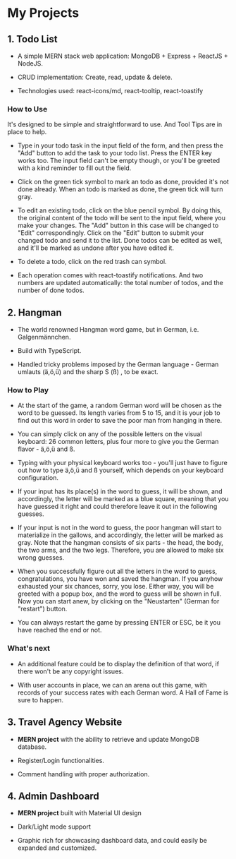 # My Projects

## 1. Todo List

- A simple MERN stack web application: MongoDB + Express + ReactJS + NodeJS.

- CRUD implementation: Create, read, update & delete.

- Technologies used: react-icons/md, react-tooltip, react-toastify

### How to Use

It's designed to be simple and straightforward to use. And Tool Tips are in place to help. 

- Type in your todo task in the input field of the form, and then press the "Add" button to add the task to your todo list. Press the ENTER key works too. The input field can't be empty though, or you'll be greeted with a kind reminder to fill out the field. 

- Click on the green tick symbol to mark an todo as done, provided it's not done already. When an todo is marked as done, the green tick will turn gray. 

- To edit an existing todo, click on the blue pencil symbol. By doing this, the original content of the todo will be sent to the input field, where you make your changes. The "Add" button in this case will be changed to "Edit" correspondingly. Click on the "Edit" button to submit your changed todo and send it to the list. Done todos can be edited as well, and it'll be marked as undone after you have edited it. 

- To delete a todo, click on the red trash can symbol. 

- Each operation comes with react-toastify notifications. And two numbers are updated automatically: the total number of todos, and the number of done todos. 

## 2. Hangman

- The world renowned Hangman word game, but in German, i.e. Galgenmännchen.

- Build with TypeScript.

- Handled tricky problems imposed by the German language - German umlauts (ä,ö,ü) and the sharp S (ß) , to be exact. 

### How to Play

- At the start of the game, a random German word will be chosen as the word to be guessed. Its length varies from 5 to 15, and it is your job to find out this word in order to save the poor man from hanging in there. 

- You can simply click on any of the possible letters on the visual keyboard: 26 common letters, plus four more to give you the German flavor - ä,ö,ü and ß. 

- Typing with your physical keyboard works too - you'll just have to figure out how to type ä,ö,ü and ß yourself, which depends on your keyboard configuration. 

- If your input has its place(s) in the word to guess, it will be shown, and accordingly, the letter will be marked as a blue square, meaning that you have guessed it right and could therefore leave it out in the following guesses. 

- If your input is not in the word to guess, the poor hangman will start to materialize in the gallows, and accordingly, the letter will be marked as gray. Note that the hangman consists of six parts - the head, the body, the two arms, and the two legs. Therefore, you are allowed to make six wrong guesses.

- When you successfully figure out all the letters in the word to guess, congratulations, you have won and saved the hangman. If you anyhow exhausted your six chances, sorry, you lose. Either way, you will be greeted with a popup box, and the word to guess will be shown in full. Now you can start anew, by clicking on the "Neustarten" (German for "restart") button.

- You can always restart the game by pressing ENTER or ESC, be it you have reached the end or not. 

### What's next

- An additional feature could be to display the definition of that word, if there won't be any copyright issues. 

- With user accounts in place, we can an arena out this game, with records of your success rates with each German word. A Hall of Fame is sure to happen. 

## 3. Travel Agency Website

- **MERN project** with the ability to retrieve and update MongoDB database. 

- Register/Login functionalities. 

- Comment handling with proper authorization. 

## 4. Admin Dashboard

- **MERN project** built with Material UI design

- Dark/Light mode support

- Graphic rich for showcasing dashboard data, and could easily be expanded and customized. 
